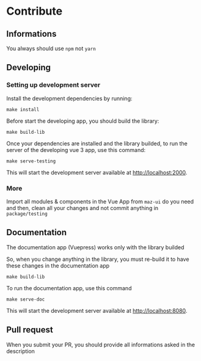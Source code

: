 # Contribute

## Informations

You always should use `npm` not `yarn`

## Developing

### Setting up development server

Install the development dependencies by running:

```shell
make install
```

Before start the developing app, you should build the library:

```shell
make build-lib
```

Once your dependencies are installed and the library builded, to run the server of the developing vue 3 app, use this command:

```shell
make serve-testing
```

This will start the development server available at [http://localhost:2000](http://localhost:2000).

### More

Import all modules & components in the Vue App from `maz-ui` do you need and then, clean all your changes and not commit anything in `package/testing`

## Documentation

The documentation app (Vuepress) works only with the library builded

So, when you change anything in the library, you must re-build it to have these changes in the documentation app

```shell
make build-lib
```

To run the documentation app, use this command

```shell
make serve-doc
```

This will start the development server available at [http://localhost:8080](http://localhost:8080).

## Pull request

When you submit your PR, you should provide all informations asked in the description
